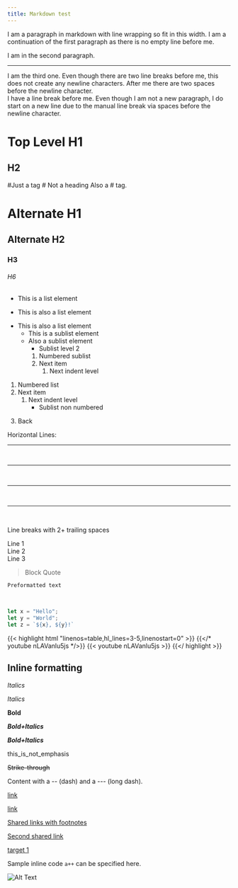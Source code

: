 ```yaml
---
title: Markdown test
---
```


<!-- # Markdown Test -->

I am a paragraph in markdown with line
wrapping so fit in this width.
I am a continuation of the first paragraph
as there is no empty line before me.

I am in the second paragraph.

---

I am the third one. Even though there are
two line breaks before me, this does not
create any newline characters. After me there
are two spaces before the newline character.  
I have a line break before me. Even though
I am not a new paragraph, I do start on a
new line due to the manual line break via
spaces before the newline character.

Top Level H1
=============
H2
---

#Just a tag
\# Not a heading
Also a # tag.
# Alternate H1
## Alternate H2
### H3
###### H6

* This is a list element
+ This is also a list element
- This is also a list element
     - This is a sublist element
     + Also a sublist element
       + Sublist level 2
       1. Numbered sublist
       2. Next item
             1. Next indent level

1) Numbered list
2) Next item
     1. Next indent level
        * Sublist non numbered
3. Back

Horizontal Lines:

------------------------------------
<br/>

***********************************  
<br/>

***  
<br/>

---  

<br/>

Line breaks with 2+ trailing spaces  

Line 1  
Line 2  
Line 3


> Block Quote

    Preformatted text
<br/>

```javascript {linenos=true,hl_lines=[2]}
let x = "Hello";
let y = "World";
let z = `${x}, ${y}!`
```

{{< highlight html "linenos=table,hl_lines=3-5,linenostart=0" >}}
{{</* youtube nLAVanlu5js */>}}
{{< youtube nLAVanlu5js >}}
{{</ highlight >}}

## Inline formatting

*Italics*

_Italics_

__Bold__

__*Bold+Italics*__

**_Bold+Italics_**

this_is_not_emphasis

~~Strike-through~~

Content with a -- (dash) and a --- (long dash).

[link](http://link/path/to/target)

[link](http://link/path/to/target "TITLE ON LINK")

[Shared links with footnotes][target 1]

[Second shared link][target 1]

[target 1]

[target 1]: http://footnote.com

Sample inline code `a++` can be specified here.

![Alt Text](/image/hugo-logo.png "Optional Tooltip")